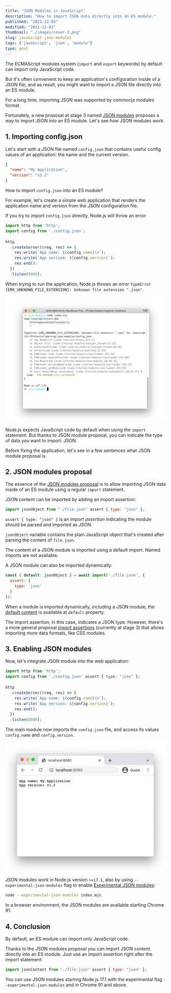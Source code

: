 ```yaml
---
title: "JSON Modules in JavaScript"
description: "How to import JSON data directly into an ES module."  
published: "2021-12-03"
modified: "2021-12-03"
thumbnail: "./images/cover-3.png"
slug: javascript-json-modules
tags: ['javascript', 'json', 'module']
type: post
---
```


The ECMAScript modules system (`import` and `export` keywords) by default can import only JavaScript code.  

But it's often convenient to keep an application's configuration inside of a JSON file, and as result, you might want to
import a JSON file directly into an ES module.  

For a long time, importing JSON was supported by commonjs modules format.  

Fortunately, a new proposal at stage 3 named [JSON modules](https://github.com/tc39/proposal-json-modules) proposes a way to import JSON into an ES module. Let's see how JSON modules work.

<Affiliate type="traversyJavaScript" />

## 1. Importing config.json

Let's start with a JSON file named `config.json` that contains useful config values of an application: the name and the current version.  

```json
{
  "name": "My Application",
  "version": "v1.2"
}
```

How to import `config.json` into an ES module?  

For example, let's create a simple web application that renders the application name and version from the JSON configuration file.  

If you try to import `config.json` directly, Node.js will throw an error:

```javascript
import http from 'http';
import config from './config.json';

http
  .createServer((req, res) => {
    res.write(`App name: ${config.name}\n`);
    res.write(`App version: ${config.version}`);
    res.end();
  })
  .listen(8080);
```

When trying to run the application, Node.js throws an error `TypeError [ERR_UNKNOWN_FILE_EXTENSION]: Unknown file extension ".json"`.  

![Cannot import JSON error](./images/error.png)

Node.js expects JavaScript code by default when using the `import` statement. But thanks to JSON module proposal, you can indicate the type of data you want to import: JSON.  

Before fixing the application, let's see in a few sentences what JSON module proposal is.   

## 2. JSON modules proposal

The essence of the [JSON modules proposal](https://github.com/tc39/proposal-json-modules) is to allow importing JSON data inside of an ES module using a regular `import` statement.  

JSON content can be imported by adding an import assertion:

```javascript
import jsonObject from "./file.json" assert { type: "json" };
```

`assert { type: "json" }` is an *import assertion* indicating the module should be parsed and imported as JSON.  

`jsonObject` variable contains the plain JavaScript object that's created after parsing the content of `file.json`.  

The content of a JSON module is imported using a default import. Named imports are not available.  

A JSON module can also be imported dynamically:

```javascript
const { default: jsonObject } = await import('./file.json', {
  assert: {
    type: 'json'
  }
});
```

When a module is imported dynamically, including a JSON module, the [default content](/ecmascript-modules-dynamic-import/#22-importing-of-default-export) is available at `default` property.  

The import assertion, in this case, indicates a JSON type. However, there's a more general proposal [import assertions](https://github.com/tc39/proposal-import-assertions/) (currently at stage 3) that allows importing more data formats, like CSS modules.  

## 3. Enabling JSON modules

Now, let's integrate JSON module into the web application:

```javascript
import http from 'http';
import config from './config.json' assert { type: "json" };

http
  .createServer((req, res) => {
    res.write(`App name: ${config.name}\n`);
    res.write(`App version: ${config.version}`);
    res.end();
  })
  .listen(8080);
```

The main module now imports the `config.json` file, and access its values `config.name` and `config.version`.  

![Web app using JSON modules](./images/web-app.png)

JSON modules work in Node.js version `>=17.1`, also by using `--experimental-json-modules` flag to enable [Experimental JSON modules](https://nodejs.org/api/esm.html#esm_experimental_json_modules):

```bash
node --experimental-json-modules index.mjs
```

In a browser environment, the JSON modules are available starting Chrome 91.  

## 4. Conclusion

By default, an ES module can import only JavaScript code.  

Thanks to the JSON modules proposal you can import JSON content directly into an ES module. Just use an import assertion right after the import statement:  

```javascript
import jsonContent from "./file.json" assert { type: "json" };
```

You can use JSON modules starting Node.js 17.1 with the experimental flag `--experimental-json-modules` and in Chrome 91 and above.